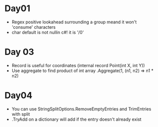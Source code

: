 # Day01
- Regex positive lookahead surrounding a group meand it won't 'consume' characters 
- char default is not nullin c#! it is '/0'

# Day 03
- Record is useful for coordinates (internal record Point(int X, int Y))
- Use aggregate to find product of int array .Aggregate(1, (n1, n2) => n1 * n2)

# Day04
- You can use StringSplitOptions.RemoveEmptyEntries and TrimEntries with split
- .TryAdd on a dictionary will add if the entry doesn't already exist